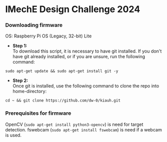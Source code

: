 # IMechE Design Challenge 2024

### Downloading firmware
OS: Raspberry Pi OS (Legacy, 32-bit) Lite

* **Step 1:** \
To download this script, it is necessary to have git installed. If you don't have git already installed, or if you are unsure, run the following command:

```shell
sudo apt-get update && sudo apt-get install git -y
```

* **Step 2:** \
Once git is installed, use the following command to clone the repo into home-directory:

```shell
cd ~ && git clone https://github.com/dw-0/kiauh.git
```


### Prerequisites for firmware

OpenCV (`sudo apt-get install python3-opencv`) is need for target detection. fswebcam (`sudo apt-get install fswebcam`) is need if a webcam is used.
